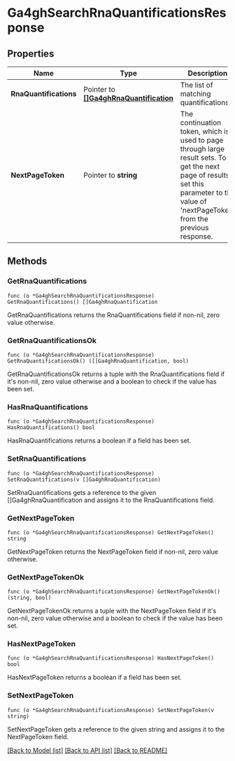 # Ga4ghSearchRnaQuantificationsResponse

## Properties

Name | Type | Description | Notes
------------ | ------------- | ------------- | -------------
**RnaQuantifications** | Pointer to [**[]Ga4ghRnaQuantification**](ga4ghRnaQuantification.md) | The list of matching quantifications. | [optional] 
**NextPageToken** | Pointer to **string** | The continuation token, which is used to page through large result sets. To get the next page of results, set this parameter to the value of &#39;nextPageToken&#39; from the previous response. | [optional] 

## Methods

### GetRnaQuantifications

`func (o *Ga4ghSearchRnaQuantificationsResponse) GetRnaQuantifications() []Ga4ghRnaQuantification`

GetRnaQuantifications returns the RnaQuantifications field if non-nil, zero value otherwise.

### GetRnaQuantificationsOk

`func (o *Ga4ghSearchRnaQuantificationsResponse) GetRnaQuantificationsOk() ([]Ga4ghRnaQuantification, bool)`

GetRnaQuantificationsOk returns a tuple with the RnaQuantifications field if it's non-nil, zero value otherwise
and a boolean to check if the value has been set.

### HasRnaQuantifications

`func (o *Ga4ghSearchRnaQuantificationsResponse) HasRnaQuantifications() bool`

HasRnaQuantifications returns a boolean if a field has been set.

### SetRnaQuantifications

`func (o *Ga4ghSearchRnaQuantificationsResponse) SetRnaQuantifications(v []Ga4ghRnaQuantification)`

SetRnaQuantifications gets a reference to the given []Ga4ghRnaQuantification and assigns it to the RnaQuantifications field.

### GetNextPageToken

`func (o *Ga4ghSearchRnaQuantificationsResponse) GetNextPageToken() string`

GetNextPageToken returns the NextPageToken field if non-nil, zero value otherwise.

### GetNextPageTokenOk

`func (o *Ga4ghSearchRnaQuantificationsResponse) GetNextPageTokenOk() (string, bool)`

GetNextPageTokenOk returns a tuple with the NextPageToken field if it's non-nil, zero value otherwise
and a boolean to check if the value has been set.

### HasNextPageToken

`func (o *Ga4ghSearchRnaQuantificationsResponse) HasNextPageToken() bool`

HasNextPageToken returns a boolean if a field has been set.

### SetNextPageToken

`func (o *Ga4ghSearchRnaQuantificationsResponse) SetNextPageToken(v string)`

SetNextPageToken gets a reference to the given string and assigns it to the NextPageToken field.


[[Back to Model list]](../README.md#documentation-for-models) [[Back to API list]](../README.md#documentation-for-api-endpoints) [[Back to README]](../README.md)


